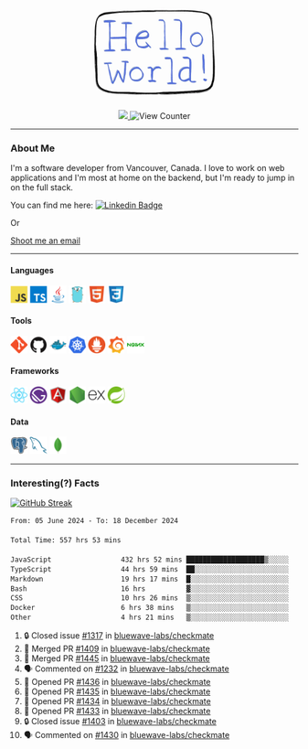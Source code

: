 <div align="center">
    <img src="./img/hello_world.webp" height="200px" width="">
    <div>
        <a href="https://www.linkedin.com/in/ajhollid">
            <img src="https://img.shields.io/badge/LinkedIn-blue"/>
        </a>
        <img src="https://komarev.com/ghpvc/?username=ajhollid&color=yellow" alt="View Counter">
    </div>
</div>

---

### About Me

I'm a software developer from Vancouver, Canada. I love to work on web applications and I'm most at home on the backend, but I'm ready to jump in on the full stack.

You can find me here: [![Linkedin Badge](https://img.shields.io/badge/-ajhollid-blue?style=flat&logo=Linkedin&logoColor=white)](https://www.linkedin.com/in/ajhollid)

Or

[Shoot me an email](mailto:ajhollid@gmail.com)

---

#### Languages

<div>
    <img src="./img/devicons/javascript-original.svg" width=30 height=30 alt="JavaScript">
    <img src="/img/devicons/typescript-original.svg" width=30 height=30 alt="TypeScript">
    <img src="./img/devicons/java-original.svg" width=30 height=30 alt="Java">
    <img src="./img/devicons/go-original.svg" width=30 height=30 alt="Golang">
    <img src="./img/devicons/html5-original.svg" width=30 height=30 alt="HTML 5">
    <img src="./img/devicons/css3-original.svg" width=30 height=30 alt="CSS 3">
</div>

#### Tools

<div>
    <img src="./img/devicons/git-original.svg" width=30 height=30 alt="Git">
    <img src="./img/devicons/github-original.svg" width=30 height=30 alt="Github">
    <img src="./img/devicons/docker-original.svg" width=30 
    height=30 alt="Docker">
    <img src="./img/devicons/kubernetes-original.svg" width=30 height=30 alt="K8">
    <img src="./img/devicons/prometheus-original.svg" width=30 height=30 alt="Prometheus">
    <img src="./img/devicons/grafana-original.svg" width=30 height=30 alt="Grafana">
    <img src="./img/devicons/nginx-original.svg" width=30 height=30 alt="Nginx">
</div>

#### Frameworks

<div>
    <img src="./img/devicons/react-original.svg" width=30 height=30 alt="React">
    <img src="./img/devicons/gatsby-original.svg" width=30 height=30 alt="Gatsby">
    <img src="./img/devicons/angularjs-original.svg" width=30 height=30 alt="AngularJS">
    <img src="./img/devicons/nodejs-original.svg" width=30 height=30 alt="NodeJS">
    <img src="./img/devicons/express-original.svg" width=30 height=30 alt="Express">
    <img src="./img/devicons/spring-original.svg" width=30 height=30 alt="Spring">
</div>

#### Data

<div>
    <img src="./img/devicons/postgresql-original.svg" width=30 height=30 alt="Postgresql">
    <img src="./img/devicons/mysql-original.svg" width=30 height=30 alt="Mysql">
    <img src="./img/devicons/mongodb-original.svg" width=30 height=30 alt="MongoDB">
</div>

---

### Interesting(?) Facts

[![GitHub Streak](http://github-readme-streak-stats.herokuapp.com?user=ajhollid)](https://git.io/streak-stats)

 <!--START_SECTION:waka-->

```txt
From: 05 June 2024 - To: 18 December 2024

Total Time: 557 hrs 53 mins

JavaScript                 432 hrs 52 mins ███████████████████▒░░░░░   76.99 %
TypeScript                 44 hrs 59 mins  ██░░░░░░░░░░░░░░░░░░░░░░░   08.00 %
Markdown                   19 hrs 17 mins  █░░░░░░░░░░░░░░░░░░░░░░░░   03.43 %
Bash                       16 hrs          ▓░░░░░░░░░░░░░░░░░░░░░░░░   02.85 %
CSS                        10 hrs 26 mins  ▒░░░░░░░░░░░░░░░░░░░░░░░░   01.86 %
Docker                     6 hrs 38 mins   ▒░░░░░░░░░░░░░░░░░░░░░░░░   01.18 %
Other                      4 hrs 21 mins   ▒░░░░░░░░░░░░░░░░░░░░░░░░   00.77 %
```

<!--END_SECTION:waka-->


<!--START_SECTION:activity-->
1. 🔒 Closed issue [#1317](https://github.com/bluewave-labs/checkmate/issues/1317) in [bluewave-labs/checkmate](https://github.com/bluewave-labs/checkmate)
2. 🎉 Merged PR [#1409](https://github.com/bluewave-labs/checkmate/pull/1409) in [bluewave-labs/checkmate](https://github.com/bluewave-labs/checkmate)
3. 🎉 Merged PR [#1445](https://github.com/bluewave-labs/checkmate/pull/1445) in [bluewave-labs/checkmate](https://github.com/bluewave-labs/checkmate)
4. 🗣 Commented on [#1232](https://github.com/bluewave-labs/checkmate/pull/1232#issuecomment-2552512506) in [bluewave-labs/checkmate](https://github.com/bluewave-labs/checkmate)
5. 💪 Opened PR [#1436](https://github.com/bluewave-labs/checkmate/pull/1436) in [bluewave-labs/checkmate](https://github.com/bluewave-labs/checkmate)
6. 💪 Opened PR [#1435](https://github.com/bluewave-labs/checkmate/pull/1435) in [bluewave-labs/checkmate](https://github.com/bluewave-labs/checkmate)
7. 💪 Opened PR [#1434](https://github.com/bluewave-labs/checkmate/pull/1434) in [bluewave-labs/checkmate](https://github.com/bluewave-labs/checkmate)
8. 💪 Opened PR [#1433](https://github.com/bluewave-labs/checkmate/pull/1433) in [bluewave-labs/checkmate](https://github.com/bluewave-labs/checkmate)
9. 🔒 Closed issue [#1403](https://github.com/bluewave-labs/checkmate/issues/1403) in [bluewave-labs/checkmate](https://github.com/bluewave-labs/checkmate)
10. 🗣 Commented on [#1430](https://github.com/bluewave-labs/checkmate/pull/1430#issuecomment-2551996638) in [bluewave-labs/checkmate](https://github.com/bluewave-labs/checkmate)
<!--END_SECTION:activity-->
